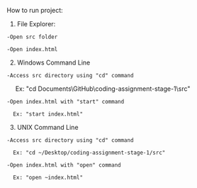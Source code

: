 How to run project:
  1. File Explorer:
  
    -Open src folder
    
    -Open index.html
    
  2. Windows Command Line
  
    -Access src directory using "cd" command
      
      Ex: "cd Documents\\GitHub\\coding-assignment-stage-1\\src"
      
    -Open index.html with "start" command
      
      Ex: "start index.html"
  3. UNIX Command Line
  
    -Access src directory using "cd" command
      
      Ex: "cd ~/Desktop/coding-assignment-stage-1/src"
      
    -Open index.html with "open" command
      
      Ex: "open ~index.html"

